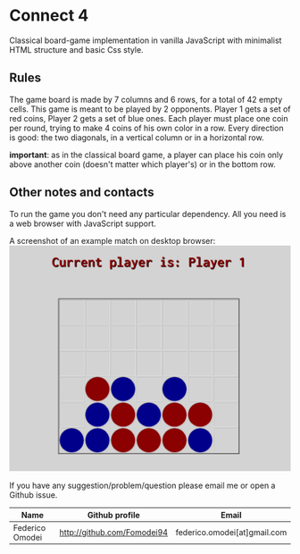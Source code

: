 # Connect 4

Classical board-game implementation in vanilla JavaScript with minimalist HTML structure and basic Css style.

## Rules

The game board is made by 7 columns and 6 rows, for a total of 42 empty cells. This game is meant to be played by 2 opponents. Player 1 gets a set of red coins, Player 2 gets a set of blue ones. Each player must place one coin per round, trying to make 4 coins of his own color in a row. Every direction is good: the two diagonals, in a vertical column or in a horizontal row.

__important__: as in the classical board game, a player can place his coin only above another coin (doesn't matter which player's) or in the bottom row.

## Other notes and contacts

To run the game you don't need any particular dependency. All you need is a web browser with JavaScript support.

A screenshot of an example match on desktop browser:
![Connect4 game screenshot](images/screen.png)

If you have any suggestion/problem/question please email me or open a Github issue.

| Name | Github profile | Email |
|------|----------------|-------|
|Federico Omodei | http://github.com/Fomodei94 | federico.omodei[at]gmail.com